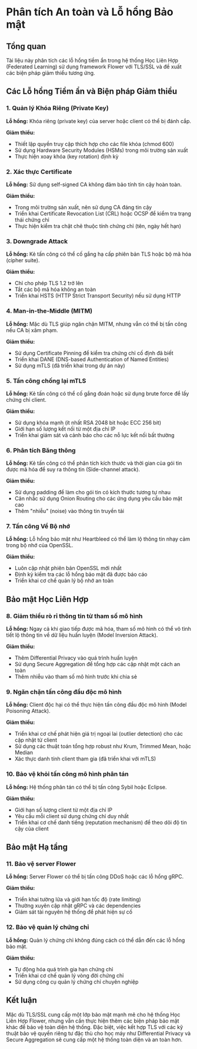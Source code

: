 # Phân tích An toàn và Lỗ hổng Bảo mật

## Tổng quan

Tài liệu này phân tích các lỗ hổng tiềm ẩn trong hệ thống Học Liên Hợp (Federated Learning) sử dụng framework Flower với TLS/SSL và đề xuất các biện pháp giảm thiểu tương ứng.

## Các Lỗ hổng Tiềm ẩn và Biện pháp Giảm thiểu

### 1. Quản lý Khóa Riêng (Private Key)

**Lỗ hổng:** Khóa riêng (private key) của server hoặc client có thể bị đánh cắp.

**Giảm thiểu:**
- Thiết lập quyền truy cập thích hợp cho các file khóa (chmod 600)
- Sử dụng Hardware Security Modules (HSMs) trong môi trường sản xuất
- Thực hiện xoay khóa (key rotation) định kỳ

### 2. Xác thực Certificate

**Lỗ hổng:** Sử dụng self-signed CA không đảm bảo tính tin cậy hoàn toàn.

**Giảm thiểu:**
- Trong môi trường sản xuất, nên sử dụng CA đáng tin cậy
- Triển khai Certificate Revocation List (CRL) hoặc OCSP để kiểm tra trạng thái chứng chỉ
- Thực hiện kiểm tra chặt chẽ thuộc tính chứng chỉ (tên, ngày hết hạn)

### 3. Downgrade Attack

**Lỗ hổng:** Kẻ tấn công có thể cố gắng hạ cấp phiên bản TLS hoặc bộ mã hóa (cipher suite).

**Giảm thiểu:**
- Chỉ cho phép TLS 1.2 trở lên
- Tắt các bộ mã hóa không an toàn
- Triển khai HSTS (HTTP Strict Transport Security) nếu sử dụng HTTP

### 4. Man-in-the-Middle (MITM)

**Lỗ hổng:** Mặc dù TLS giúp ngăn chặn MITM, nhưng vẫn có thể bị tấn công nếu CA bị xâm phạm.

**Giảm thiểu:**
- Sử dụng Certificate Pinning để kiểm tra chứng chỉ cố định đã biết
- Triển khai DANE (DNS-based Authentication of Named Entities)
- Sử dụng mTLS (đã triển khai trong dự án này)

### 5. Tấn công chống lại mTLS

**Lỗ hổng:** Kẻ tấn công có thể cố gắng đoán hoặc sử dụng brute force để lấy chứng chỉ client.

**Giảm thiểu:**
- Sử dụng khóa mạnh (ít nhất RSA 2048 bit hoặc ECC 256 bit)
- Giới hạn số lượng kết nối từ một địa chỉ IP
- Triển khai giám sát và cảnh báo cho các nỗ lực kết nối bất thường

### 6. Phân tích Băng thông

**Lỗ hổng:** Kẻ tấn công có thể phân tích kích thước và thời gian của gói tin được mã hóa để suy ra thông tin (Side-channel attack).

**Giảm thiểu:**
- Sử dụng padding để làm cho gói tin có kích thước tương tự nhau
- Cân nhắc sử dụng Onion Routing cho các ứng dụng yêu cầu bảo mật cao
- Thêm "nhiễu" (noise) vào thông tin truyền tải

### 7. Tấn công Về Bộ nhớ

**Lỗ hổng:** Lỗ hổng bảo mật như Heartbleed có thể làm lộ thông tin nhạy cảm trong bộ nhớ của OpenSSL.

**Giảm thiểu:**
- Luôn cập nhật phiên bản OpenSSL mới nhất
- Định kỳ kiểm tra các lỗ hổng bảo mật đã được báo cáo
- Triển khai cơ chế quản lý bộ nhớ an toàn

## Bảo mật Học Liên Hợp

### 8. Giảm thiểu rò rỉ thông tin từ tham số mô hình

**Lỗ hổng:** Ngay cả khi giao tiếp được mã hóa, tham số mô hình có thể vô tình tiết lộ thông tin về dữ liệu huấn luyện (Model Inversion Attack).

**Giảm thiểu:**
- Thêm Differential Privacy vào quá trình huấn luyện
- Sử dụng Secure Aggregation để tổng hợp các cập nhật một cách an toàn
- Thêm nhiễu vào tham số mô hình trước khi chia sẻ

### 9. Ngăn chặn tấn công đầu độc mô hình

**Lỗ hổng:** Client độc hại có thể thực hiện tấn công đầu độc mô hình (Model Poisoning Attack).

**Giảm thiểu:**
- Triển khai cơ chế phát hiện giá trị ngoại lai (outlier detection) cho các cập nhật từ client
- Sử dụng các thuật toán tổng hợp robust như Krum, Trimmed Mean, hoặc Median
- Xác thực danh tính client tham gia (đã triển khai với mTLS)

### 10. Bảo vệ khỏi tấn công mô hình phân tán

**Lỗ hổng:** Hệ thống phân tán có thể bị tấn công Sybil hoặc Eclipse.

**Giảm thiểu:**
- Giới hạn số lượng client từ một địa chỉ IP
- Yêu cầu mỗi client sử dụng chứng chỉ duy nhất
- Triển khai cơ chế danh tiếng (reputation mechanism) để theo dõi độ tin cậy của client

## Bảo mật Hạ tầng

### 11. Bảo vệ server Flower

**Lỗ hổng:** Server Flower có thể bị tấn công DDoS hoặc các lỗ hổng gRPC.

**Giảm thiểu:**
- Triển khai tường lửa và giới hạn tốc độ (rate limiting)
- Thường xuyên cập nhật gRPC và các dependencies
- Giám sát tài nguyên hệ thống để phát hiện sự cố

### 12. Bảo vệ quản lý chứng chỉ

**Lỗ hổng:** Quản lý chứng chỉ không đúng cách có thể dẫn đến các lỗ hổng bảo mật.

**Giảm thiểu:**
- Tự động hóa quá trình gia hạn chứng chỉ
- Triển khai cơ chế quản lý vòng đời chứng chỉ
- Sử dụng công cụ quản lý chứng chỉ chuyên nghiệp

## Kết luận

Mặc dù TLS/SSL cung cấp một lớp bảo mật mạnh mẽ cho hệ thống Học Liên Hợp Flower, nhưng vẫn cần thực hiện thêm các biện pháp bảo mật khác để bảo vệ toàn diện hệ thống. Đặc biệt, việc kết hợp TLS với các kỹ thuật bảo vệ quyền riêng tư đặc thù cho học máy như Differential Privacy và Secure Aggregation sẽ cung cấp một hệ thống toàn diện và an toàn hơn.
